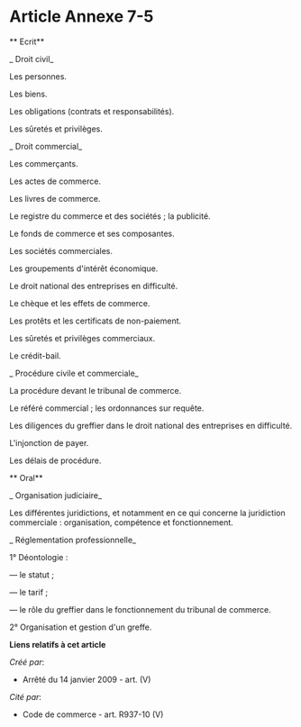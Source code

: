 # Article Annexe 7-5

** 					Ecrit**

_ 					Droit civil_

Les personnes.

Les biens.

Les obligations (contrats et responsabilités).

Les sûretés et privilèges.

_ 					Droit commercial_

Les commerçants.

Les actes de commerce.

Les livres de commerce.

Le registre du commerce et des sociétés ; la publicité.

Le fonds de commerce et ses composantes.

Les sociétés commerciales.

Les groupements d'intérêt économique.

Le droit national des entreprises en difficulté.

Le chèque et les effets de commerce.

Les protêts et les certificats de non-paiement.

Les sûretés et privilèges commerciaux.

Le crédit-bail.

_ 					Procédure civile et commerciale_

La procédure devant le tribunal de commerce.

Le référé commercial ; les ordonnances sur requête.

Les diligences du greffier dans le droit national des entreprises en difficulté.

L'injonction de payer.

Les délais de procédure.

** 					Oral**

_ 					Organisation judiciaire_

Les différentes juridictions, et notamment en ce qui concerne la juridiction commerciale : organisation, compétence et
fonctionnement.

_ 					Réglementation professionnelle_

1° Déontologie :

― le statut ;

― le tarif ;

― le rôle du greffier dans le fonctionnement du tribunal de commerce.

2° Organisation et gestion d'un greffe.

**Liens relatifs à cet article**

_Créé par_:

  - Arrêté du 14 janvier 2009 - art. (V)

_Cité par_:

  - Code de commerce - art. R937-10 (V)
